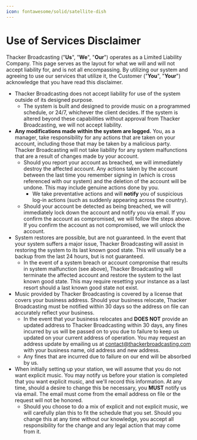 ```yaml
---
icon: fontawesome/solid/satellite-dish
---
```


# Use of Services Disclaimer

Thacker Broadcasting ("**Us**", "**We**", "**Our**") operates as a Limited Liability Company. This page serves as the layout for what we will and will not accept liability for, and is not all encompassing. By utilizing our system and agreeing to use our services that utilize it, the Customer ("**You**", "**Your**") acknowledge that you have read this disclaimer.

- Thacker Broadcasting does not accept liability for use of the system outside of its designed purpose.
    - The system is built and designed to provide music on a programmed schedule, or 24/7, whichever the client decides. If the system is altered beyond these capabilities without approval from Thacker Broadcasting, we will not accept liability.
- **Any modifications made within the system are logged.** You, as a manager, take responsibility for any actions that are taken on your account, including those that may be taken by a malicious party. Thacker Broadcasting will not take liability for any system malfunctions that are a result of changes made by your account.
    - Should you report your account as breached, we will immediately destroy the affected account. Any actions taken by the account between the last time you remember signing in (which is cross referenced with our system) and the deletion of the account will be undone. This may include genuine actions done by you.
        - We take preventative actions and will **notify** you of suspicious log-in actions (such as suddenly appearing across the country).
    - Should your account be detected as being breached, we will immediately lock down the account and notify you via email. If you confirm the account as compromised, we will follow the steps above. If you confirm the account as not compromised, we will unlock the account.
- System restores are possible, but are not guaranteed. In the event that your system suffers a major issue, Thacker Broadcasting will assist in restoring the system to its last known good state. This will usually be a backup from the last 24 hours, but is not guaranteed.
    - In the event of a system breach or account compromise that results in system malfunction (see above), Thacker Broadcasting will terminate the affected account and restore the system to the last known good state. This may require resetting your instance as a last resort should a last known good state not exist.
- Music provided by Thacker Broadcasting is covered by a license that covers your business address. Should your business relocate, Thacker Broadcasting must be notified within 30 days so the address on file can accurately reflect your business.
    - In the event that your business relocates and **DOES NOT** provide an updated address to Thacker Broadcasting within 30 days, any fines incurred by us will be passed on to you due to failure to keep us updated on your current address of operation. You may request an address update by emailing us at [contact@thackerbroadcasting.com](mailto:contact@thackerbroadcasting.com) with your business name, old address and new address.
    - Any fines that are incurred due to failure on our end will be absorbed by us.
- When initially setting up your station, we will assume that you do not want explicit music. You may notify us before your station is completed that you want explicit music, and we'll record this information. At any time, should a desire to change this be necessary, you **MUST** notify us via email. The email must come from the email address on file or the request will not be honored.
    - Should you choose to do a mix of explicit and not explicit music, we will carefully plan this to fit the schedule that you set. Should you change this at any time without our knowledge, you accept all responsibility for the change and any legal action that may come from it.
